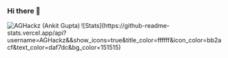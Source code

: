 ### Hi there 👋

<!--
**AGHackz/AGHackz** is a ✨ _special_ ✨ repository because its `README.md` (this file) appears on your GitHub profile.

Here are some ideas to get you started:

- 🔭 I’m currently working on ...
- 🌱 I’m currently learning ...
- 👯 I’m looking to collaborate on ...
- 🤔 I’m looking for help with ...
- 💬 Ask me about ...
- 📫 How to reach me: ...
- 😄 Pronouns: ...
- ⚡ Fun fact: ...
-->

<p><img align="left" src="https://github-readme-stats.vercel.app/api/top-langs/?username=AGHackz&layout=compact&hide=html" alt="AGHackz (Ankit Gupta)" /></p>
<p> </p>
![Stats](https://github-readme-stats.vercel.app/api?username=AGHackz&&show_icons=true&title_color=ffffff&icon_color=bb2acf&text_color=daf7dc&bg_color=151515)
